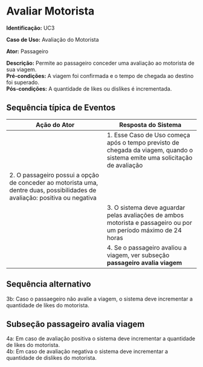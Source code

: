 # Avaliar Motorista

**Identificação:** UC3 <br/>

**Caso de Uso:** Avaliação do Motorista <br/>

**Ator:** Passageiro <br/>

**Descrição:** Permite ao passageiro conceder uma avaliação ao motorista de sua viagem. <br/>
**Pré-condições:** A viagem foi confirmada e o tempo de chegada ao destino foi superado. <br />
**Pós-condições:** A quantidade de likes ou dislikes é incrementada. <br/>
## Sequência típica de Eventos 

| Ação do Ator                                    | Resposta do Sistema                                |
|-------------------------------------------------|----------------------------------------------------|
| | 1. Esse Caso de Uso começa após o tempo previsto de chegada da viagem, quando o sistema emite uma solicitação de avaliação                                      |
| 2. O passageiro possui a opção de conceder ao motorista uma, dentre duas, possibilidades de avaliação: positiva ou negativa                                              |                             |
|                                    |  3. O sistema deve aguardar pelas avaliações de ambos motorista e passageiro ou por um período máximo de 24 horas                                   |
|  | 4. Se o passageiro avaliou a viagem, ver subseção **passageiro avalia viagem**

## Sequência alternativo

3b: Caso o passaegeiro não avalie a viagem, o sistema deve incrementar a quantidade de likes do motorista.

## Subseção passageiro avalia viagem

4a: Em caso de avaliação positiva o sistema deve incrementar a quantidade de likes do motorista.<br/>
4b: Em caso de avaliação negativa o sistema deve incrementar a quantidade de dislikes do motorista.
